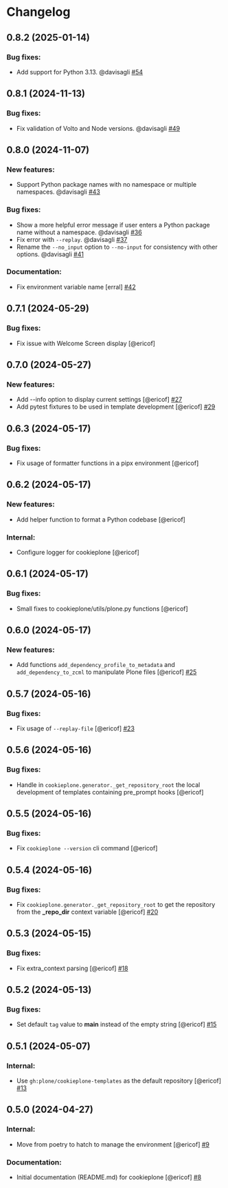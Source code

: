 # Changelog

<!--
   You should *NOT* be adding new change log entries to this file.
   You should create a file in the news directory instead.
   For helpful instructions, please see:
   https://github.com/plone/plone.releaser/blob/master/ADD-A-NEWS-ITEM.rst
-->

<!-- towncrier release notes start -->

## 0.8.2 (2025-01-14)


### Bug fixes:

- Add support for Python 3.13. @davisagli [#54](https://github.com/plone/cookieplone/issues/54)

## 0.8.1 (2024-11-13)


### Bug fixes:

- Fix validation of Volto and Node versions. @davisagli [#49](https://github.com/plone/cookieplone/issues/49)

## 0.8.0 (2024-11-07)


### New features:

- Support Python package names with no namespace or multiple namespaces. @davisagli [#43](https://github.com/plone/cookieplone/issues/43)


### Bug fixes:

- Show a more helpful error message if user enters a Python package name without a namespace. @davisagli [#36](https://github.com/plone/cookieplone/issues/36)
- Fix error with `--replay`. @davisagli [#37](https://github.com/plone/cookieplone/issues/37)
- Rename the `--no_input` option to `--no-input` for consistency with other options. @davisagli [#41](https://github.com/plone/cookieplone/issues/41)


### Documentation:

- Fix environment variable name
  [erral] [#42](https://github.com/plone/cookieplone/issues/42)

## 0.7.1 (2024-05-29)


### Bug fixes:

- Fix issue with Welcome Screen display [@ericof]

## 0.7.0 (2024-05-27)


### New features:

- Add --info option to display current settings [@ericof] [#27](https://github.com/plone/cookieplone/issues/27)
- Add pytest fixtures to be used in template development [@ericof] [#29](https://github.com/plone/cookieplone/issues/29)

## 0.6.3 (2024-05-17)


### Bug fixes:

- Fix usage of formatter functions in a pipx environment [@ericof]

## 0.6.2 (2024-05-17)


### New features:

- Add helper function to format a Python codebase [@ericof]


### Internal:

- Configure logger for cookieplone [@ericof]

## 0.6.1 (2024-05-17)


### Bug fixes:

- Small fixes to cookieplone/utils/plone.py functions [@ericof]

## 0.6.0 (2024-05-17)


### New features:

- Add functions `add_dependency_profile_to_metadata` and `add_dependency_to_zcml` to manipulate Plone files [@ericof] [#25](https://github.com/plone/cookieplone/issues/25)

## 0.5.7 (2024-05-16)


### Bug fixes:

- Fix usage of `--replay-file` [@ericof] [#23](https://github.com/plone/cookieplone/issues/23)

## 0.5.6 (2024-05-16)


### Bug fixes:

- Handle in `cookieplone.generator._get_repository_root` the local development of templates containing pre_prompt hooks [@ericof]

## 0.5.5 (2024-05-16)


### Bug fixes:

- Fix `cookieplone --version` cli command [@ericof]

## 0.5.4 (2024-05-16)


### Bug fixes:

- Fix `cookieplone.generator._get_repository_root` to get the repository from the **_repo_dir** context variable [@ericof] [#20](https://github.com/plone/cookieplone/issues/20)

## 0.5.3 (2024-05-15)


### Bug fixes:

- Fix extra_context parsing [@ericof] [#18](https://github.com/plone/cookieplone/issues/18)

## 0.5.2 (2024-05-13)


### Bug fixes:

- Set default `tag` value to **main** instead of the empty string [@ericof] [#15](https://github.com/plone/cookieplone/issues/15)

## 0.5.1 (2024-05-07)


### Internal:

- Use `gh:plone/cookieplone-templates` as the default repository [@ericof] [#13](https://github.com/plone/cookieplone/issues/13)

## 0.5.0 (2024-04-27)


### Internal:

- Move from poetry to hatch to manage the environment [@ericof] [#9](https://github.com/plone/cookieplone/issues/9)


### Documentation:

- Initial documentation (README.md) for cookieplone [@ericof] [#8](https://github.com/plone/cookieplone/issues/8)
